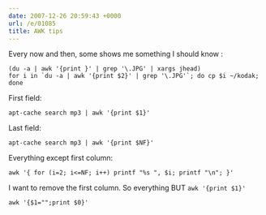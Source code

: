 ```yaml
---
date: 2007-12-26 20:59:43 +0000
url: /e/01085
title: AWK tips
---
```



Every now and then, some shows me something I should know :

    (du -a | awk '{print }' | grep '\.JPG' | xargs jhead)
    for i in `du -a | awk '{print $2}' | grep '\.JPG'`; do cp $i ~/kodak; done

First field:

    apt-cache search mp3 | awk '{print $1}'

Last field:

    apt-cache search mp3 | awk '{print $NF}'

Everything except first column:

    awk '{ for (i=2; i<=NF; i++) printf "%s ", $i; printf "\n"; }'

I want to remove the first column. So everything BUT `awk '{print $1}'`

    awk '{$1="";print $0}'
